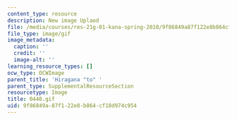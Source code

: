 ```yaml
---
content_type: resource
description: New image Uplaod
file: /media/courses/res-21g-01-kana-spring-2010/9f86849a87f122e8b864cf18d974c954_0440.gif
file_type: image/gif
image_metadata:
  caption: ''
  credit: ''
  image-alt: ''
learning_resource_types: []
ocw_type: OCWImage
parent_title: 'Hiragana "to" '
parent_type: SupplementalResourceSection
resourcetype: Image
title: 0440.gif
uid: 9f86849a-87f1-22e8-b864-cf18d974c954
---
```


